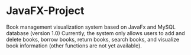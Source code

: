 # JavaFX-Project
Book management visualization system based on JavaFx and MySQL database (version 1.0)
Currently, the system only allows users to add and delete books, borrow books, return books, search books, and visualize book information (other functions are not yet available).
